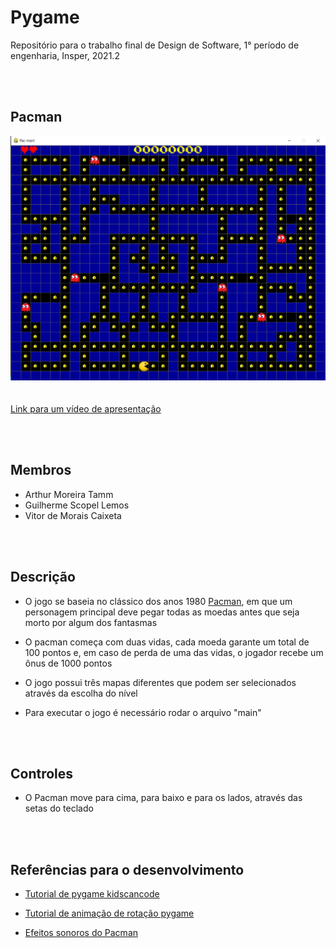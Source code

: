 # Pygame

Repositório para o trabalho final de Design de Software, 1° período de engenharia, Insper, 2021.2

<br />
<br />

## Pacman
![alt text](./assets/img/game.png)
<br />
<br />
<br />
[Link para um vídeo de apresentação](https://youtu.be/Zvlz4NQfeUE)

<br />
<br />

## Membros
- Arthur Moreira Tamm
- Guilherme Scopel Lemos
- Vitor de Morais Caixeta

<br />
<br />

## Descrição

- O jogo se baseia no clássico dos anos 1980 [Pacman](https://pacman.cc/), em que um personagem principal deve pegar todas as moedas antes que seja morto por algum dos fantasmas

- O pacman começa com duas vidas, cada moeda garante um total de 100 pontos e, em caso de perda de uma das vidas, o jogador recebe um ônus de 1000 pontos

- O jogo possui três mapas diferentes que podem ser selecionados através da escolha do nível

- Para executar o jogo é necessário rodar o arquivo "main"

<br />
<br />

## Controles

- O Pacman move para cima, para baixo e para os lados, através das setas do teclado 

<br />
<br />

## Referências para o desenvolvimento

- [Tutorial de pygame kidscancode](https://www.youtube.com/watch?v=3UxnelT9aCo&list=PLsk-HSGFjnaH5yghzu7PcOzm9NhsW0Urw&index=37)

- [Tutorial de animação de rotação pygame](https://www.youtube.com/watch?v=eGsMMpAglIg)

- [Efeitos sonoros do Pacman](http://www.classicgaming.cc/classics/pac-man/sounds)
